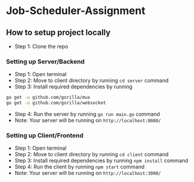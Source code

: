 # Job-Scheduler-Assignment

## How to setup project locally
- Step 1: Clone the repo

### Setting up Server/Backend
- Step 1: Open terminal
- Step 2: Move to client directory by running `cd server` command
- Step 3: Install required dependencies by running
```bash
go get -u github.com/gorilla/mux
go get -u github.com/gorilla/websocket
```
- Step 4: Run the server by running `go run main.go` command
- Note: Your server will be running on `http://localhost:8080/`


### Setting up Client/Frontend
- Step 1: Open terminal
- Step 2: Move to client directory by running `cd client` command
- Step 3: Install required dependencies by running `npm install` command
- Step 4: Run the client by running `npm start` command
- Note: Your server will be running on `http://localhost:3000/`
